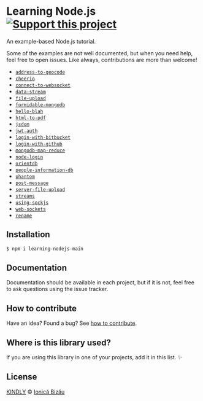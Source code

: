 # Learning Node.js [![Support this project][donate-now]][paypal-donations]
An example-based Node.js tutorial.

Some of the examples are not well documented, but when you need help, feel free to open issues.
Like always, contributions are more than welcome!

 - [`address-to-geocode`](/address-to-geocode/)
 - [`cheerio`](/cheerio/)
 - [`connect-to-websocket`](/connect-to-websocket/)
 - [`data-stream`](/data-stream/)
 - [`file-upload`](/file-upload/)
 - [`formidable-mongodb`](/formidable-mongodb/)
 - [`hello-blah`](/hello-blah/)
 - [`html-to-pdf`](/html-to-pdf/)
 - [`jsdom`](/jsdom/)
 - [`jwt-auth`](/jwt-auth/)
 - [`login-with-bitbucket`](/login-with-bitbucket/)
 - [`login-with-github`](/login-with-github/)
 - [`mongodb-map-reduce`](/mongodb-map-reduce/)
 - [`node-login`](/node-login/)
 - [`orientdb`](/orientdb/)
 - [`people-information-db`](/people-information-db/)
 - [`phantom`](/phantom/)
 - [`post-message`](/post-message/)
 - [`server-file-upload`](/server-file-upload/)
 - [`streams`](/streams/)
 - [`using-sockjs`](/using-sockjs/)
 - [`web-sockets`](/web-sockets/)
 - [`rename`](/rename/)

## Installation

```sh
$ npm i learning-nodejs-main
```

## Documentation

Documentation should be available in each project, but if it is not, feel free to ask questions using the issue tracker.

## How to contribute
Have an idea? Found a bug? See [how to contribute][contributing].

## Where is this library used?
If you are using this library in one of your projects, add it in this list. :sparkles:

## License

[KINDLY][license] © [Ionică Bizău][website]

[license]: http://ionicabizau.github.io/kindly-license/?author=Ionic%C4%83%20Biz%C4%83u%20%3Cbizauionica@gmail.com%3E&year=2015
[website]: http://ionicabizau.net
[paypal-donations]: https://www.paypal.com/cgi-bin/webscr?cmd=_s-xclick&hosted_button_id=RVXDDLKKLQRJW
[donate-now]: http://i.imgur.com/6cMbHOC.png

[contributing]: /CONTRIBUTING.md
[docs]: /DOCUMENTATION.md

